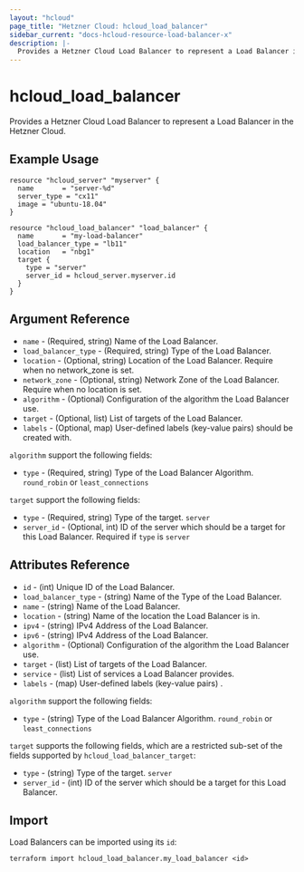 ```yaml
---
layout: "hcloud"
page_title: "Hetzner Cloud: hcloud_load_balancer"
sidebar_current: "docs-hcloud-resource-load-balancer-x"
description: |-
  Provides a Hetzner Cloud Load Balancer to represent a Load Balancer in the Hetzner Cloud.
---
```


# hcloud_load_balancer

  Provides a Hetzner Cloud Load Balancer to represent a Load Balancer in the Hetzner Cloud.

## Example Usage

```hcl
resource "hcloud_server" "myserver" {
  name       = "server-%d"
  server_type = "cx11"
  image = "ubuntu-18.04"
}

resource "hcloud_load_balancer" "load_balancer" {
  name       = "my-load-balancer"
  load_balancer_type = "lb11"
  location   = "nbg1"
  target {
    type = "server"
    server_id = hcloud_server.myserver.id
  }
}
```

## Argument Reference

- `name` - (Required, string) Name of the Load Balancer.
- `load_balancer_type` - (Required, string) Type of the Load Balancer.
- `location` - (Optional, string) Location of the Load Balancer. Require when no network_zone is set.
- `network_zone` - (Optional, string) Network Zone of the Load Balancer. Require when no location is set.
- `algorithm` - (Optional) Configuration of the algorithm the Load Balancer use.
- `target` - (Optional, list) List of targets of the Load Balancer.
- `labels` - (Optional, map) User-defined labels (key-value pairs) should be created with.

`algorithm` support the following fields:
- `type` - (Required, string) Type of the Load Balancer Algorithm. `round_robin` or `least_connections`

`target` support the following fields:
- `type` - (Required, string) Type of the target. `server`
- `server_id` - (Optional, int) ID of the server which should be a target for this Load Balancer. Required if `type` is `server`


## Attributes Reference

- `id` - (int) Unique ID of the Load Balancer.
- `load_balancer_type` - (string) Name of the Type of the Load Balancer.
- `name` - (string) Name of the Load Balancer.
- `location` - (string) Name of the location the Load Balancer is in.
- `ipv4` - (string) IPv4 Address of the Load Balancer.
- `ipv6` - (string) IPv4 Address of the Load Balancer.
- `algorithm` - (Optional) Configuration of the algorithm the Load Balancer use.
- `target` - (list) List of targets of the Load Balancer.
- `service` - (list) List of services a Load Balancer provides.
- `labels` - (map) User-defined labels (key-value pairs) .

`algorithm` support the following fields:
- `type` - (string) Type of the Load Balancer Algorithm. `round_robin` or `least_connections`

`target` supports the following fields, which are a restricted sub-set
of the fields supported by `hcloud_load_balancer_target`:
- `type` - (string) Type of the target. `server`
- `server_id` - (int) ID of the server which should be a target for this Load Balancer.

## Import

Load Balancers can be imported using its `id`:

```
terraform import hcloud_load_balancer.my_load_balancer <id>
```
